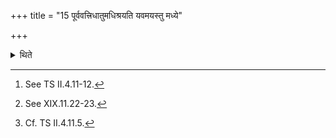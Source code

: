 +++
title = "15 पूर्ववत्त्रिधातुमधिश्रयति यवमयस्तु मध्ये"

+++

<details><summary>थिते</summary>

15. For the Traidhātavī-offering,[^1] he places the threefold offering-material on the fire as described earlier,[^2] the middle (sacrificial bread) however (should be) made of barley.[^3]  

[^1]: See TS II.4.11-12.  

[^2]: See XIX.11.22-23.  

[^3]: Cf. TS II.4.11.5.  
</details>

